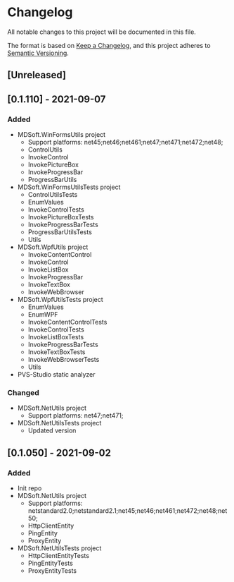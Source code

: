 # Changelog
All notable changes to this project will be documented in this file.

The format is based on [Keep a Changelog](https://keepachangelog.com/en/1.0.0/),
and this project adheres to [Semantic Versioning](https://semver.org/spec/v2.0.0.html).

## [Unreleased]

## [0.1.110] - 2021-09-07
### Added
- MDSoft.WinFormsUtils project
  - Support platforms: net45;net46;net461;net47;net471;net472;net48;
  - ControlUtils
  - InvokeControl
  - InvokePictureBox
  - InvokeProgressBar
  - ProgressBarUtils
- MDSoft.WinFormsUtilsTests project
  - ControlUtilsTests
  - EnumValues
  - InvokeControlTests
  - InvokePictureBoxTests
  - InvokeProgressBarTests
  - ProgressBarUtilsTests
  - Utils
- MDSoft.WpfUtils project
  - InvokeContentControl
  - InvokeControl
  - InvokeListBox
  - InvokeProgressBar
  - InvokeTextBox
  - InvokeWebBrowser
- MDSoft.WpfUtilsTests project
  - EnumValues
  - EnumWPF
  - InvokeContentControlTests
  - InvokeControlTests
  - InvokeListBoxTests
  - InvokeProgressBarTests
  - InvokeTextBoxTests
  - InvokeWebBrowserTests
  - Utils
- PVS-Studio static analyzer
### Changed
- MDSoft.NetUtils project
  - Support platforms: net47;net471;
- MDSoft.NetUtilsTests project
  - Updated version

## [0.1.050] - 2021-09-02
### Added
- Init repo
- MDSoft.NetUtils project
  - Support platforms: netstandard2.0;netstandard2.1;net45;net46;net461;net472;net48;net50;
  - HttpClientEntity
  - PingEntity
  - ProxyEntity
- MDSoft.NetUtilsTests project
  - HttpClientEntityTests
  - PingEntityTests
  - ProxyEntityTests
